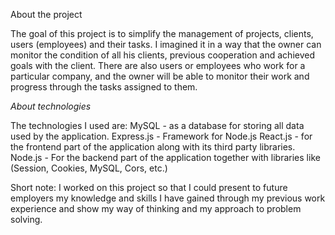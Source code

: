 About the project

The goal of this project is to simplify the management of projects, clients, users (employees) and their tasks. I imagined it in a way that the owner can monitor the condition of all his clients, previous cooperation and achieved goals with the client.
There are also users or employees who work for a particular company, and the owner will be able to monitor their work and progress through the tasks assigned to them.

*About technologies*

The technologies I used are:
MySQL - as a database for storing all data used by the application.
Express.js - Framework for Node.js
React.js - for the frontend part of the application along with its third party libraries.
Node.js - For the backend part of the application together with libraries like (Session, Cookies, MySQL, Cors, etc.)

Short note:
I worked on this project so that I could present to future employers my knowledge and skills I have gained through my previous work experience and show my way of thinking and my approach to problem solving.


